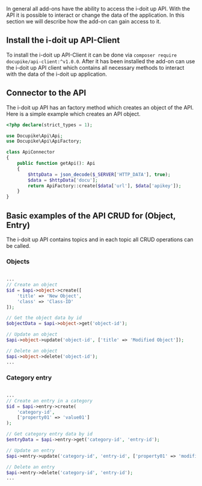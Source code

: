 In general all add-ons have the ability to access the i-doit up API.
With the API it is possible to interact or change the data of the application.
In this section we will describe how the add-on can gain access to it.

## Install the i-doit up API-Client

To install the i-doit up API-Client it can be done via `composer require docupike/api-client:^v1.0.0`.
After it has been installed the add-on can use the i-doit up API client which contains all necessary
methods to interact with the data of the i-doit up application.

## Connector to the API

The i-doit up API has an factory method which creates an object of the API. Here is a simple example which
creates an API object.

```php
<?php declare(strict_types = 1);

use Docupike\Api\Api;
use Docupike\Api\ApiFactory;

class ApiConnector
{
    public function getApi(): Api
    {
        $httpData = json_decode($_SERVER['HTTP_DATA'], true);
        $data = $httpData['docu'];
        return ApiFactory::create($data['url'], $data['apikey']);
    }
}
```

## Basic examples of the API CRUD for (Object, Entry)

The i-doit up API contains topics and in each topic all CRUD operations can be called.

### Objects
```php

...
// Create an object
$id = $api->object->create([
    'title' => 'New Object',
    'class' => 'Class-ID'
]);

// Get the object data by id
$objectData = $api->object->get('object-id');

// Update an object
$api->object->update('object-id', ['title' => 'Modified Object']);

// Delete an object
$api->object->delete('object-id');
...
```

### Category entry
```php

...
// Create an entry in a category
$id = $api->entry->create(
    'category-id',
    ['property01' => 'value01']
);

// Get category entry data by id
$entryData = $api->entry->get('category-id', 'entry-id');

// Update an entry
$api->entry->update('category-id', 'entry-id', ['property01' => 'modifiedValue01']);

// Delete an entry
$api->entry->delete('category-id', 'entry-id');
...
```
